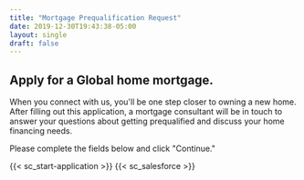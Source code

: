 ```yaml
---
title: "Mortgage Prequalification Request"
date: 2019-12-30T19:43:38-05:00
layout: single
draft: false
---
```


## Apply for a Global home mortgage.


When you connect with us, you'll be one step closer to owning a new home. After filling out this application, a mortgage consultant will be in touch to answer your questions about getting prequalified and discuss your home financing needs.

Please complete the fields below and click "Continue."

{{< sc_start-application >}}
{{< sc_salesforce >}}
